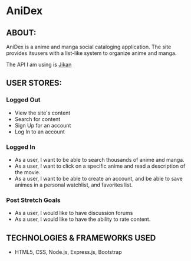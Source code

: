 # AniDex

## ABOUT:

AniDex is a anime and manga social cataloging application. The site provides itsusers with a list-like system to organize anime and manga.

The API I am using is [Jikan](https://jikan.moe/)

## USER STORES:

### Logged Out
- View the site's content
- Search for content
- Sign Up for an account
- Log In to an account

### Logged In
- As a user, I want to be able to search thousands of anime and manga.
- As a user, I want to click on a specific anime and read a description of the movie.
- As a user, I want to be able to create an account, and be able to save animes in a personal watchlist, and favorites list.


### Post Stretch Goals
- As a user, I would like to have discussion forums
- As a user, I would like to have the ability to rate content.

## TECHNOLOGIES & FRAMEWORKS USED
- HTML5, CSS, Node.js, Express.js, Bootstrap